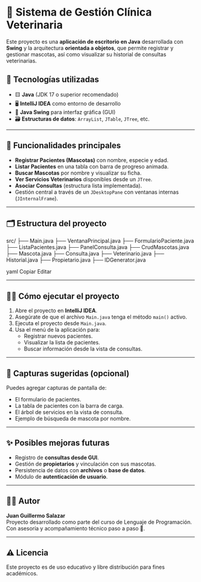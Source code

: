 # 🐾 Sistema de Gestión Clínica Veterinaria

Este proyecto es una **aplicación de escritorio en Java** desarrollada con **Swing** y la arquitectura **orientada a objetos**, que permite registrar y gestionar mascotas, así como visualizar su historial de consultas veterinarias.

## 🧰 Tecnologías utilizadas

- 🟨 **Java** (JDK 17 o superior recomendado)
- 🖥️ **IntelliJ IDEA** como entorno de desarrollo
- 🎨 **Java Swing** para interfaz gráfica (GUI)
- 🗃️ **Estructuras de datos**: `ArrayList`, `JTable`, `JTree`, etc.

---

## 🧠 Funcionalidades principales

- **Registrar Pacientes (Mascotas)** con nombre, especie y edad.
- **Listar Pacientes** en una tabla con barra de progreso animada.
- **Buscar Mascotas** por nombre y visualizar su ficha.
- **Ver Servicios Veterinarios** disponibles desde un `JTree`.
- **Asociar Consultas** (estructura lista implementada).
- Gestión central a través de un `JDesktopPane` con ventanas internas (`JInternalFrame`).

---

## 🗂️ Estructura del proyecto

src/
├── Main.java
├── VentanaPrincipal.java
├── FormularioPaciente.java
├── ListaPacientes.java
├── PanelConsulta.java
├── CrudMascotas.java
├── Mascota.java
├── Consulta.java
├── Veterinario.java
├── Historial.java
├── Propietario.java
├── IDGenerator.java

yaml
Copiar
Editar

---

## 🏃‍♂️ Cómo ejecutar el proyecto

1. Abre el proyecto en **IntelliJ IDEA**.
2. Asegúrate de que el archivo `Main.java` tenga el método `main()` activo.
3. Ejecuta el proyecto desde `Main.java`.
4. Usa el menú de la aplicación para:
    - Registrar nuevos pacientes.
    - Visualizar la lista de pacientes.
    - Buscar información desde la vista de consultas.

---

## 📸 Capturas sugeridas (opcional)

Puedes agregar capturas de pantalla de:

- El formulario de pacientes.
- La tabla de pacientes con la barra de carga.
- El árbol de servicios en la vista de consulta.
- Ejemplo de búsqueda de mascota por nombre.

---

## ✨ Posibles mejoras futuras

- Registro de **consultas desde GUI**.
- Gestión de **propietarios** y vinculación con sus mascotas.
- Persistencia de datos con **archivos** o **base de datos**.
- Módulo de **autenticación de usuario**.

---

## 👨‍💻 Autor

**Juan Guillermo Salazar**  
Proyecto desarrollado como parte del curso de Lenguaje de Programación.  
Con asesoría y acompañamiento técnico paso a paso 🤝.

---

## ⚠️ Licencia

Este proyecto es de uso educativo y libre distribución para fines académicos.
